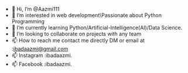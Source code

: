 - 👋 Hi, I’m @Aazmi111
- 👀 I’m interested in web development\Passionate about Python Programming
- 🌱 I’m currently learning Python/Artificial-Intelligence(AI)/Data Science. 
- 💞️ I’m looking to collaborate on projects with any team 
- 📫 How to reach me contact me directly DM or email at :ibadaazmi@gmail.com
- 📫 Instagram :ibadaazmi.
- 📫 Facebook :ibadaazmi.

<!---
Aazmi111/Aazmi111 is a ✨ special ✨ repository because its `README.me` (this file) appears on your GitHub profile.
You can click the Preview link to take a look at your changes.
--->
